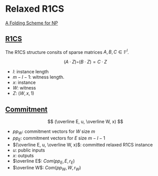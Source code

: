 # Relaxed R1CS

[A Folding Scheme for NP](https://eprint.iacr.org/2021/370.pdf#page=12&zoom=100,100,780)

## [R1CS](https://eprint.iacr.org/2021/370.pdf#page=13&zoom=100,100,250)

The R1CS structure consits of sparse matrices $A, B, C \in \mathbb F^l$.

$$
(A · Z) ◦ (B · Z) = C · Z
$$

- $l$: instance length
- $m - l - 1$: witness length.
- $x$: instance
- $W$: witness
- $Z$: $(W, x, 1)$

## [Commitment](https://eprint.iacr.org/2021/370.pdf#page=14&zoom=100,100,850)

$$
(\overline E, u, \overline W, x)
$$

- $pp_W$: commitment vectors for $W$ size $m$
- $pp_E$: commitment vectors for $E$ size $m - l - 1$
- $(\overline E, u, \overline W, x)$: committed relaxed R1CS instance
- $u$: public inputs
- $x$: outputs
- $\overline E$: $Com(pp_E, E, r_E)$
- $\overline W$: $Com(pp_W, W, r_W)$
